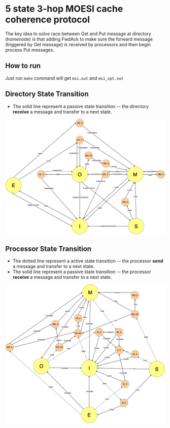 # 5 state 3-hop MOESI cache coherence protocol

The key idea to solve race between Get and Put message at directory (homenode) is that adding FwdAck to make sure the forward message
(triggered by Get message) is received by processors and then begin process Put messages.

## How to run

Just run `make` command will get `msi.out` and `msi_opt.out`

## Directory State Transition

* The solid line represent a passive state transition -- the directory **receive** a message and transfer to a next state.

![Directory State Transition](pic/EECS%20570%20HW2-Page-3.png)

## Processor State Transition

* The dotted line represent a active state transition -- the processor **send** a message and transfer to a next state.
* The solid line represent a passive state transition -- the processor **receive** a message and transfer to a next state.

![Processor State Transition](pic/EECS%20570%20HW2-Page-2.png)

